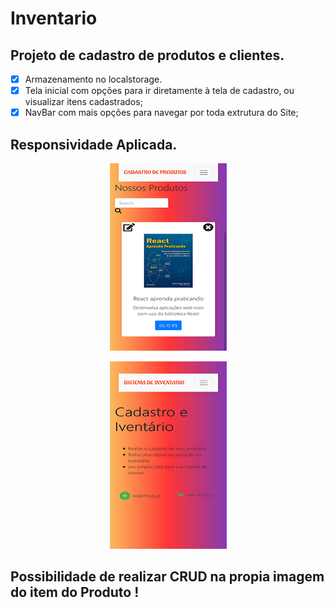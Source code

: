 # Inventario
## Projeto de cadastro de produtos e clientes.
- [x] Armazenamento no localstorage.
- [x] Tela inicial com opções para ir diretamente à tela de cadastro, ou visualizar itens cadastrados;
- [x] NavBar com mais opções para navegar por toda extrutura do Site;

## Responsividade Aplicada.


   <p align ="center">
     <img width="187" height="300" src="images/itens.png">
   </p>

   <p align ="center">
      <img width="187" height="300" src="images/telaInicial.png">
   </p>
   
   ## Possibilidade de realizar CRUD na propia imagem do item do Produto ! 



